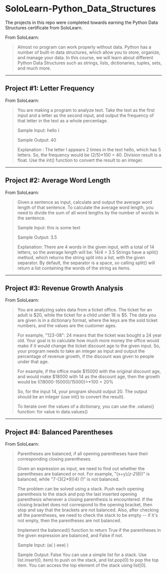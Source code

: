 # SoloLearn-Python_Data_Structures

The projects in this repo were completed towards earning the Python Data Structures certificate from SoloLearn.

From SoloLearn: 
>Almost no program can work properly without data. Python has a number of built-in data structures, which allow you to store, organize, and manage your data. In this course, we will learn about different Python Data Structures such as strings, lists, dictionaries, tuples, sets, and much more.

---

## Project #1: Letter Frequency

From SoloLearn:
>You are making a program to analyze text.
>Take the text as the first input and a letter as the second input, and output the frequency of that letter in the text as a whole percentage.
>
>Sample Input:
>hello
>l
>
>Sample Output:
>40
>
>Explanation : The letter l appears 2 times in the text hello, which has 5 letters. So, the frequency would be (2/5)*100 = 40.
>Division result is a float. Use the int() function to convert the result to an integer.

---

## Project #2: Average Word Length

From SoloLearn:
>Given a sentence as input, calculate and output the average word length of that sentence.
>To calculate the average word length, you need to divide the sum of all word lengths by the number of words in the sentence.
>
>Sample Input:
>this is some text
>
>Sample Output:
>3.5
>
>Explanation: There are 4 words in the given input, with a total of 14 letters, so the average length will be: 14/4 = 3.5
>Strings have a split() method, which returns the string split into a list, with the given separator. By default, the separator is a space, so calling split() will return a list containing the words of the string as items.

---

## Project #3: Revenue Growth Analysis

From SoloLearn:
>You are analyzing sales data from a ticket office.
>The ticket for an adult is $20, while the ticket for a child under 18 is $5.
>The data you are given is in a dictionary format, where the keys are the sold ticket numbers, and the values are the customer ages.
>
>For example, "123-08": 24 means that the ticket was bought a 24 year old.
>Your goal is to calculate how much more money the office would make if it would change the ticket discount age to the given input.
>So, your program needs to take an integer as input and output the percentage of revenue growth, if the discount was given to people under that age.
>
>For example, if the office made $15000 with the original discount age, and would make $18000 with 14 as the discount age, then the growth would be ((18000-15000)/15000)>*100 = 20%
>
>So, for the input 14, your program should output 20. The output should be an integer (use int() to convert the result).
>
>To iterate over the values of a dictionary, you can use the .values() function:
>for value in data.values()

---

## Project #4: Balanced Parentheses

From SoloLearn:
>Parentheses are balanced, if all opening parentheses have their corresponding closing parentheses.
>
>Given an expression as input, we need to find out whether the parentheses are balanced or not.
>For example, "(x+y)*(z-2*(6))" is balanced, while "7-(3(2*9))4) (1" is not balanced.
>
>The problem can be solved using a stack.
>Push each opening parenthesis to the stack and pop the last inserted opening parenthesis whenever a closing parenthesis is encountered.
>If the closing bracket does not correspond to the opening bracket, then stop and say that the brackets are not balanced.
>Also, after checking all the parentheses, we need to check the stack to be empty -- if it's not empty, then the parentheses are not balanced.
>
>Implement the balanced() function to return True if the parentheses in the given expression are balanced, and False if not.
>
>Sample Input:
>(a( ) eee) )
>
>Sample Output:
>False
>You can use a simple list for a stack. Use list.insert(0, item) to push on the stack, and list.pop(0) to pop the top item. You can access the top element of the stack using list[0].
